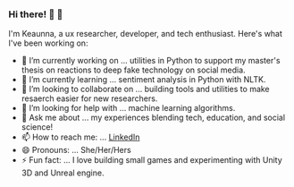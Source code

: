 ### Hi there! 👋 👋 
I'm Keaunna, a ux researcher, developer, and tech enthusiast. Here's what I've been working on: 

- 🔭 I’m currently working on ... utilities in Python to support my master's thesis on reactions to deep fake technology on social media. 
- 🌱 I’m currently learning ... sentiment analysis in Python with NLTK. 
- 👯 I’m looking to collaborate on ... building tools and utilities to make resaerch easier for new researchers. 
- 🤔 I’m looking for help with ... machine learning algorithms. 
- 💬 Ask me about ... my experiences blending tech, education, and social science! 
- 📫 How to reach me: ... [LinkedIn](https://www.linkedin.com/in/keaunnacleveland/)
- 😄 Pronouns: ... She/Her/Hers
- ⚡ Fun fact: ... I love building small games and experimenting with Unity 3D and Unreal engine.
